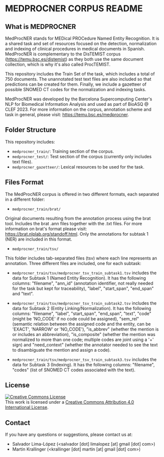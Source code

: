 # MEDPROCNER CORPUS README

## What is MEDPROCNER

MedProcNER stands for MEDical PROCedure Named Entity Recognition. It is a shared task and set of resources focused on the detection, normalization and indexing of clinical procedures in medical documents in Spanish. MedProcNER is complementary to the DisTEMIST corpus (https://temu.bsc.es/distemist) as they both use the same document collection, which is why it's also called ProcTEMIST.

This repository includes the Train Set of the task, which includes a total of 750 documents. The unannotated test text files are also included so that predictions can be created for them. Finally, we include a gazetteer of possible SNOMED CT codes for the normalization and indexing tasks.

MedProcNER was developed by the Barcelona Supercomputing Center's NLP for Biomedical Information Analysis and used as part of BioASQ @ CLEF 2023. For more information on the corpus, annotation scheme and task in general, please visit: https://temu.bsc.es/medprocner.

## Folder Structure

This repository includes:

- `medprocner_train/`: Training section of the corpus.
- `medprocner_test/`: Test section of the corpus (currently only includes text files).
- `medprocner_gazetteer/`: Lexical resources to be used for the task.

## Files Format

The MedProcNER corpus is offered in two different formats, each separated in a different folder:

- `medprocner_train/brat/`

Original documents resulting from the annotation process using the brat tool. Includes the brat .ann files together with the .txt files. For more information on brat's format please visit: https://brat.nlplab.org/standoff.html. Only the annotations for subtask 1 (NER) are included in this format.

- `medprocner_train/tsv/`

This folder includes tab-separated files (tsv) where each line represents an annotation. Three different files are included, one for each subtask:

  - `medprocner_train/tsv/medprocner_tsv_train_subtask1.tsv` includes the data for Subtask 1 (Named Entity Recognition).
  It has the following columns: "filename", "ann_id" (annotation identifier, not really needed for the task but kept for traceability), "label", "start_span", "end_span" and "text".

  - `medprocner_train/tsv/medprocner_tsv_train_subtask2.tsv` includes the data for Subtask 2 (Entity Linking/Normalization).
  It has the following columns: "filename", "label", "start_span", "end_span", "text", "code" (might be 'NO_CODE' if no code could be assigned), "sem_rel" (semantic relation between the assigned code and the entity, can be 'EXACT', 'NARROW' or 'NO_CODE'), "is_abbrev" (whether the mention is or includes an abbreviation), "is_composite" (whether the mention was normalized to more than one code; multiple codes are joint using a '+' sign) and "need_context" (whether the annotator needed to see the text to disambiguate the mention and assign a code).

  - `medprocner_train/tsv/medprocner_tsv_train_subtask3.tsv` includes the data for Subtask 3 (Indexing).
  It has the following columns: "filename", "codes" (list of SNOMED CT codes associated with the text).

## License

<a rel="license" href="http://creativecommons.org/licenses/by/4.0/"><img alt="Creative Commons License" style="border-width:0" src="https://i.creativecommons.org/l/by/4.0/88x31.png" /></a><br />This work is licensed under a <a rel="license" href="http://creativecommons.org/licenses/by/4.0/">Creative Commons Attribution 4.0 International License</a>.

## Contact

If you have any questions or suggestions, please contact us at:

- Salvador Lima-López (<salvador [dot] limalopez [at] gmail [dot] com>)
- Martin Krallinger (<krallinger [dot] martin [at] gmail [dot] com>)
